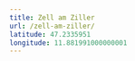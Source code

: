 ```yaml
---
title: Zell am Ziller
url: /zell-am-ziller/
latitude: 47.2335951
longitude: 11.881991000000001
---
```

